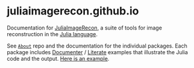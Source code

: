 # juliaimagerecon.github.io

Documentation for
[JuliaImageRecon](https://github.com/JuliaImageRecon),
a suite of tools for image reconstruction
in the
[Julia language](https://julialang.org).

See
[``About``](https://github.com/JuliaImageRecon/About)
repo
and the documentation
for the individual packages.
Each package includes
[Documenter](https://github.com/JuliaDocs/Documenter.jl)
/
[Literate](https://github.com/fredrikekre/Literate.jl)
examples
that illustrate the Julia code and the output.
[Here is an example](https://juliaimagerecon.github.io/ImagePhantoms.jl/stable/generated/examples/07-shepp/).

